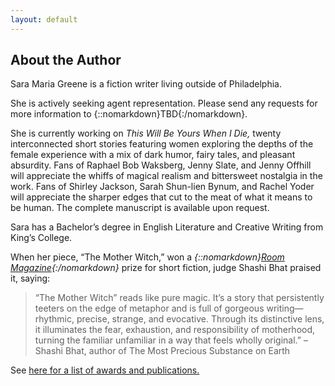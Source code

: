 ```yaml
---
layout: default
---
```


<!---
DO NOT JUST COPY/PASTE IN HERE because it will undo the email obfuscation code you wrote. Make sure to have the email-element span in here
-->

## About the Author

Sara Maria Greene is a fiction writer living outside of Philadelphia.

She is actively seeking agent representation. Please send any requests for more information to {::nomarkdown}<span class="email-element">TBD</span>{:/nomarkdown}.

She is currently working on _This Will Be Yours When I Die,_ twenty interconnected short stories featuring women exploring the depths of the female experience with a mix of dark humor, fairy tales, and pleasant absurdity. Fans of Raphael Bob Waksberg, Jenny Slate, and Jenny Offhill will appreciate the whiffs of magical realism and bittersweet nostalgia in the work. Fans of Shirley Jackson, Sarah Shun-lien Bynum, and Rachel Yoder will appreciate the sharper edges that cut to the meat of what it means to be human. The complete manuscript is available upon request.

Sara has a Bachelor’s degree in English Literature and Creative Writing from King’s College.

When her piece, “The Mother Witch,” won a _{::nomarkdown}<a href="https://roommagazine.com/fiction-contest-2022-the-winners/" target="_blank">Room Magazine</a>{:/nomarkdown}_ prize for short fiction, judge Shashi Bhat praised it, saying:

> “The Mother Witch” reads like pure magic. It’s a story that persistently teeters on the edge of metaphor and is full of gorgeous writing—rhythmic, precise, strange, and evocative. Through its distinctive lens, it illuminates the fear, exhaustion, and responsibility of motherhood, turning the familiar unfamiliar in a way that feels wholly original.” – Shashi Bhat, author of The Most Precious Substance on Earth

See [here for a list of awards and publications.](awards-and-honors.md)
